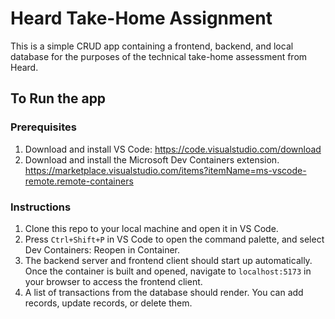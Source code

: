 # Heard Take-Home Assignment

This is a simple CRUD app containing a frontend, backend, and local database for the purposes of the technical take-home assessment from Heard.

## To Run the app

### Prerequisites

1. Download and install VS Code: https://code.visualstudio.com/download
2. Download and install the Microsoft Dev Containers extension. https://marketplace.visualstudio.com/items?itemName=ms-vscode-remote.remote-containers

### Instructions
1. Clone this repo to your local machine and open it in VS Code.
2. Press `Ctrl+Shift+P` in VS Code to open the command palette, and select Dev Containers: Reopen in Container.
3. The backend server and frontend client should start up automatically. Once the container is built and opened, navigate to `localhost:5173` in your browser to access the frontend client.
4. A list of transactions from the database should render. You can add records, update records, or delete them.
